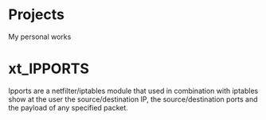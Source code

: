 Projects
========

My personal works

xt_IPPORTS
==========

Ipports are a netfilter/iptables module that used in combination with iptables show at the user the source/destination IP, the source/destination ports and the payload of any specified packet. 



